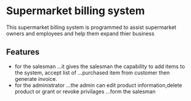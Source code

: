 Supermarket billing system
==========================
This supermarket billing system is programmed to
assist supermarket owners and employees and help 
them expand thier business

Features
--------
+ for the salesman 
...it gives the salesman the capability to add items to the system, accept list of 
...purchased item from customer then generate invoice.
+ for the administrator
...the admin can edit product information,delete product or grant or revoke privilages
...form the salesman
